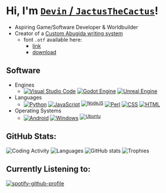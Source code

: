 # Hi, I'm [`Devin` / `JactusTheCactus`](https://linktr.ee/JactusTheCactus?subscribe)!
- Aspiring Game/Software Developer & Worldbuilder 
- Creator of a [Custom Abugida writing system](https://jactusthecactus.github.io/wiki/worldbuilding/abugida/abugida.html)
	- font `.otf` available here:
		- [link](https://github.com/JactusTheCactus/new-abugida/blob/main/master_otf/Font-Regular.otf)
		- [download](https://github.com/JactusTheCactus/new-abugida/raw/refs/heads/main/master_otf/Font-Regular.otf)
## Software
<!--
https://inttter.github.io/md-badges/
-->
- Engines
	- [![Visual Studio Code](https://custom-icon-badges.demolab.com/badge/Visual%20Studio%20Code-0078d7.svg?logo=vsc&logoColor=white)](#)
		[![Godot Engine](https://img.shields.io/badge/Godot-%23FFFFFF.svg?logo=godot-engine)](#)
		[![Unreal Engine](https://img.shields.io/badge/Unreal%20Engine-%23313131.svg?logo=unrealengine&logoColor=white)](#)
- Languages
	- [![Python](https://img.shields.io/badge/Python-3776AB?logo=python&logoColor=fff)](#)
		[![JavaScript](https://img.shields.io/badge/JavaScript-F7DF1E?logo=javascript&logoColor=000)](#)
		<sup>[![NodeJS](https://img.shields.io/badge/Node.js-6DA55F?logo=node.js&logoColor=white)](#)</sup>
		[![Perl](https://img.shields.io/badge/Perl-%2339457E.svg?logo=perl&logoColor=white)](#)
		[![CSS](https://img.shields.io/badge/CSS-639?logo=css&logoColor=fff)](#)
		[![HTML](https://img.shields.io/badge/HTML-%23E34F26.svg?logo=html5&logoColor=white)](#)
- Operating Systems
	- [![Android](https://img.shields.io/badge/Android-3DDC84?logo=android&logoColor=white)](#)
		[![Windows](https://custom-icon-badges.demolab.com/badge/Windows-0078D6?logo=windows11&logoColor=white)](#)
		<sup>[![Ubuntu](https://img.shields.io/badge/Ubuntu-E95420?logo=ubuntu&logoColor=white)](#)</sup>

## GitHub Stats:

![Coding Activity](https://wakatime.com/share/@52ac2d9f-0012-46a6-b032-7398569b9b79/3bf3a1a4-7b6f-4387-a197-d27d59618200.svg)
![Languages](https://wakatime.com/share/@52ac2d9f-0012-46a6-b032-7398569b9b79/3d3bbf17-a570-404f-89b8-d22c7568e27e.svg)
![GitHub stats](https://github-readme-stats.vercel.app/api?username=JactusTheCactus&show_icons=true&theme=tokyonight)
![Trophies](https://github-profile-trophy.vercel.app/?username=JactusTheCactus&theme=radical)

## Currently Listening to:

[![spotify-github-profile](https://spotify-github-profile.kittinanx.com/api/view?uid=31obmmrliwnrnrd7sqp45hvkeaia&cover_image=true&theme=default&show_offline=true&background_color=121212&interchange=true&bar_color_cover=true)](https://spotify-github-profile.kittinanx.com/api/view?uid=31obmmrliwnrnrd7sqp45hvkeaia&redirect=true)
